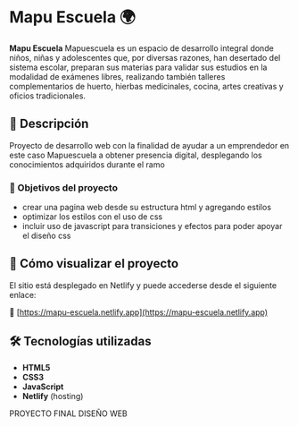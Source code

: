 # Mapu Escuela 🌍

**Mapu Escuela** Mapuescuela es un espacio de desarrollo integral donde niños, niñas y adolescentes que, por diversas razones, han desertado del sistema escolar, preparan sus materias para validar sus estudios en la modalidad de exámenes libres, realizando también talleres complementarios de huerto, hierbas medicinales, cocina, artes creativas y oficios tradicionales. 

## 🔎 Descripción
Proyecto de desarrollo web con la finalidad de ayudar a un emprendedor en este caso Mapuescuela a obtener presencia digital, desplegando los conocimientos adquiridos durante el ramo

### 🎯 Objetivos del proyecto
- crear una pagina web desde su estructura html y agregando estilos
- optimizar los estilos con el uso de css
- incluir uso de javascript para transiciones y efectos para poder apoyar el diseño css

## 🚀 Cómo visualizar el proyecto

El sitio está desplegado en Netlify y puede accederse desde el siguiente enlace:

🔗 [https://mapu-escuela.netlify.app](https://mapu-escuela.netlify.app)

## 🛠️ Tecnologías utilizadas

- **HTML5**
- **CSS3**
- **JavaScript**
- **Netlify** (hosting)

PROYECTO FINAL DISEÑO WEB

